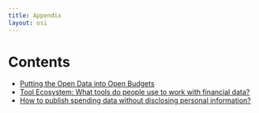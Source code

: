 ```yaml
---
title: Appendix
layout: osi
---
```


# Contents 

* [Putting the Open Data into Open Budgets](appendix-open-budgets-open-data.html)
* [Tool Ecosystem: What tools do people use to work with financial data?](tool-ecosystem.html)
* [How to publish spending data without disclosing personal information?](privacyguide.html)
